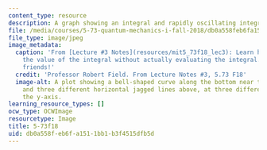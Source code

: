 ```yaml
---
content_type: resource
description: A graph showing an integral and rapidly oscillating integrands.
file: /media/courses/5-73-quantum-mechanics-i-fall-2018/db0a558feb6fa1511bb1b3f4515dfb5d_5-73f18.jpg
file_type: image/jpeg
image_metadata:
  caption: 'From [Lecture #3 Notes](resources/mit5_73f18_lec3): Learn how to determine
    the value of the integral without actually evaluating the integral. Amaze your
    friends!'
  credit: 'Professor Robert Field. From Lecture Notes #3, 5.73 F18'
  image-alt: A plot showing a bell-shaped curve along the bottom near the x-axis,
    and three different horizontal jagged lines above, at three different points along
    the y-axis.
learning_resource_types: []
ocw_type: OCWImage
resourcetype: Image
title: 5-73f18
uid: db0a558f-eb6f-a151-1bb1-b3f4515dfb5d
---
```

